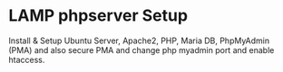 # LAMP phpserver Setup
Install &amp; Setup Ubuntu Server, Apache2, PHP, Maria DB, PhpMyAdmin (PMA) and also secure PMA and change php myadmin port and enable htaccess.
